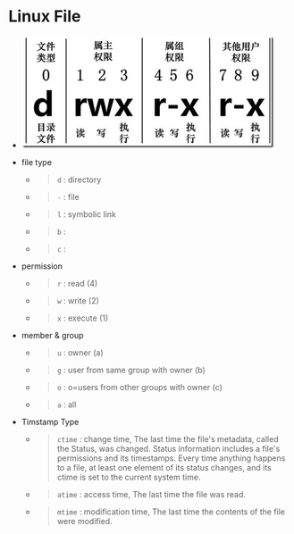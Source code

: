 # Linux File 

* ![File Information](./refer/linux_file_info.png)

* file type
	* > `d` : directory
	* > `-` : file
	* > `l` : symbolic link
	* > `b` : 
	* > `c` : 

* permission
	* > `r` : read (4)   
	* > `w` : write (2)  
	* > `x` : execute (1)  

* member & group
	* > `u` : owner (a) 
	* > `g` : user from same group with owner (b)
	* > `o` : o=users from other groups with owner (c) 
	* > `a` : all

* Timstamp Type
	* > `ctime` : change time, The last time the file's metadata, called the Status, was changed. Status information includes a file's permissions and its timestamps. Every time anything happens to a file, at least one element of its status changes, and its ctime is set to the current system time.
	* > `atime` : access time, The last time the file was read.
	* > `mtime` : modification time, The last time the contents of the file were modified.